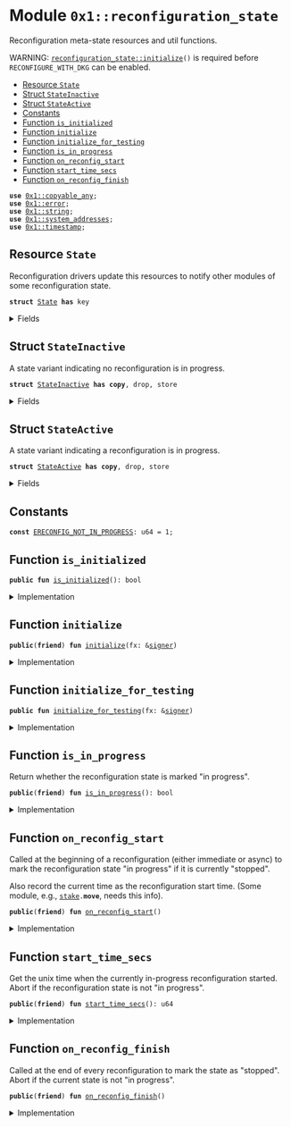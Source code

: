 
<a id="0x1_reconfiguration_state"></a>

# Module `0x1::reconfiguration_state`

Reconfiguration meta-state resources and util functions.

WARNING: <code><a href="reconfiguration_state.md#0x1_reconfiguration_state_initialize">reconfiguration_state::initialize</a>()</code> is required before <code>RECONFIGURE_WITH_DKG</code> can be enabled.


-  [Resource `State`](#0x1_reconfiguration_state_State)
-  [Struct `StateInactive`](#0x1_reconfiguration_state_StateInactive)
-  [Struct `StateActive`](#0x1_reconfiguration_state_StateActive)
-  [Constants](#@Constants_0)
-  [Function `is_initialized`](#0x1_reconfiguration_state_is_initialized)
-  [Function `initialize`](#0x1_reconfiguration_state_initialize)
-  [Function `initialize_for_testing`](#0x1_reconfiguration_state_initialize_for_testing)
-  [Function `is_in_progress`](#0x1_reconfiguration_state_is_in_progress)
-  [Function `on_reconfig_start`](#0x1_reconfiguration_state_on_reconfig_start)
-  [Function `start_time_secs`](#0x1_reconfiguration_state_start_time_secs)
-  [Function `on_reconfig_finish`](#0x1_reconfiguration_state_on_reconfig_finish)


<pre><code><b>use</b> <a href="../../aptos-stdlib/doc/copyable_any.md#0x1_copyable_any">0x1::copyable_any</a>;
<b>use</b> <a href="../../aptos-stdlib/../move-stdlib/doc/error.md#0x1_error">0x1::error</a>;
<b>use</b> <a href="../../aptos-stdlib/../move-stdlib/doc/string.md#0x1_string">0x1::string</a>;
<b>use</b> <a href="system_addresses.md#0x1_system_addresses">0x1::system_addresses</a>;
<b>use</b> <a href="timestamp.md#0x1_timestamp">0x1::timestamp</a>;
</code></pre>



<a id="0x1_reconfiguration_state_State"></a>

## Resource `State`

Reconfiguration drivers update this resources to notify other modules of some reconfiguration state.


<pre><code><b>struct</b> <a href="reconfiguration_state.md#0x1_reconfiguration_state_State">State</a> <b>has</b> key
</code></pre>



<details>
<summary>Fields</summary>


<dl>
<dt>
<code>variant: <a href="../../aptos-stdlib/doc/copyable_any.md#0x1_copyable_any_Any">copyable_any::Any</a></code>
</dt>
<dd>
 The state variant packed as an <code>Any</code>.
 Currently the variant type is one of the following.
 - <code>ReconfigStateInactive</code>
 - <code>ReconfigStateActive</code>
</dd>
</dl>


</details>

<a id="0x1_reconfiguration_state_StateInactive"></a>

## Struct `StateInactive`

A state variant indicating no reconfiguration is in progress.


<pre><code><b>struct</b> <a href="reconfiguration_state.md#0x1_reconfiguration_state_StateInactive">StateInactive</a> <b>has</b> <b>copy</b>, drop, store
</code></pre>



<details>
<summary>Fields</summary>


<dl>
<dt>
<code>dummy_field: bool</code>
</dt>
<dd>

</dd>
</dl>


</details>

<a id="0x1_reconfiguration_state_StateActive"></a>

## Struct `StateActive`

A state variant indicating a reconfiguration is in progress.


<pre><code><b>struct</b> <a href="reconfiguration_state.md#0x1_reconfiguration_state_StateActive">StateActive</a> <b>has</b> <b>copy</b>, drop, store
</code></pre>



<details>
<summary>Fields</summary>


<dl>
<dt>
<code>start_time_secs: u64</code>
</dt>
<dd>

</dd>
</dl>


</details>

<a id="@Constants_0"></a>

## Constants


<a id="0x1_reconfiguration_state_ERECONFIG_NOT_IN_PROGRESS"></a>



<pre><code><b>const</b> <a href="reconfiguration_state.md#0x1_reconfiguration_state_ERECONFIG_NOT_IN_PROGRESS">ERECONFIG_NOT_IN_PROGRESS</a>: u64 = 1;
</code></pre>



<a id="0x1_reconfiguration_state_is_initialized"></a>

## Function `is_initialized`



<pre><code><b>public</b> <b>fun</b> <a href="reconfiguration_state.md#0x1_reconfiguration_state_is_initialized">is_initialized</a>(): bool
</code></pre>



<details>
<summary>Implementation</summary>


<pre><code><b>public</b> <b>fun</b> <a href="reconfiguration_state.md#0x1_reconfiguration_state_is_initialized">is_initialized</a>(): bool {
    <b>exists</b>&lt;<a href="reconfiguration_state.md#0x1_reconfiguration_state_State">State</a>&gt;(@aptos_framework)
}
</code></pre>



</details>

<a id="0x1_reconfiguration_state_initialize"></a>

## Function `initialize`



<pre><code><b>public</b>(<b>friend</b>) <b>fun</b> <a href="reconfiguration_state.md#0x1_reconfiguration_state_initialize">initialize</a>(fx: &<a href="../../aptos-stdlib/../move-stdlib/doc/signer.md#0x1_signer">signer</a>)
</code></pre>



<details>
<summary>Implementation</summary>


<pre><code><b>public</b>(<b>friend</b>) <b>fun</b> <a href="reconfiguration_state.md#0x1_reconfiguration_state_initialize">initialize</a>(fx: &<a href="../../aptos-stdlib/../move-stdlib/doc/signer.md#0x1_signer">signer</a>) {
    <a href="system_addresses.md#0x1_system_addresses_assert_aptos_framework">system_addresses::assert_aptos_framework</a>(fx);
    <b>if</b> (!<b>exists</b>&lt;<a href="reconfiguration_state.md#0x1_reconfiguration_state_State">State</a>&gt;(@aptos_framework)) {
        <b>move_to</b>(fx, <a href="reconfiguration_state.md#0x1_reconfiguration_state_State">State</a> {
            variant: <a href="../../aptos-stdlib/doc/copyable_any.md#0x1_copyable_any_pack">copyable_any::pack</a>(<a href="reconfiguration_state.md#0x1_reconfiguration_state_StateInactive">StateInactive</a> {})
        })
    }
}
</code></pre>



</details>

<a id="0x1_reconfiguration_state_initialize_for_testing"></a>

## Function `initialize_for_testing`



<pre><code><b>public</b> <b>fun</b> <a href="reconfiguration_state.md#0x1_reconfiguration_state_initialize_for_testing">initialize_for_testing</a>(fx: &<a href="../../aptos-stdlib/../move-stdlib/doc/signer.md#0x1_signer">signer</a>)
</code></pre>



<details>
<summary>Implementation</summary>


<pre><code><b>public</b> <b>fun</b> <a href="reconfiguration_state.md#0x1_reconfiguration_state_initialize_for_testing">initialize_for_testing</a>(fx: &<a href="../../aptos-stdlib/../move-stdlib/doc/signer.md#0x1_signer">signer</a>) {
    <a href="reconfiguration_state.md#0x1_reconfiguration_state_initialize">initialize</a>(fx)
}
</code></pre>



</details>

<a id="0x1_reconfiguration_state_is_in_progress"></a>

## Function `is_in_progress`

Return whether the reconfiguration state is marked "in progress".


<pre><code><b>public</b>(<b>friend</b>) <b>fun</b> <a href="reconfiguration_state.md#0x1_reconfiguration_state_is_in_progress">is_in_progress</a>(): bool
</code></pre>



<details>
<summary>Implementation</summary>


<pre><code><b>public</b>(<b>friend</b>) <b>fun</b> <a href="reconfiguration_state.md#0x1_reconfiguration_state_is_in_progress">is_in_progress</a>(): bool <b>acquires</b> <a href="reconfiguration_state.md#0x1_reconfiguration_state_State">State</a> {
    <b>if</b> (!<b>exists</b>&lt;<a href="reconfiguration_state.md#0x1_reconfiguration_state_State">State</a>&gt;(@aptos_framework)) {
        <b>return</b> <b>false</b>
    };

    <b>let</b> state = <b>borrow_global</b>&lt;<a href="reconfiguration_state.md#0x1_reconfiguration_state_State">State</a>&gt;(@aptos_framework);
    <b>let</b> variant_type_name = *<a href="../../aptos-stdlib/../move-stdlib/doc/string.md#0x1_string_bytes">string::bytes</a>(<a href="../../aptos-stdlib/doc/copyable_any.md#0x1_copyable_any_type_name">copyable_any::type_name</a>(&state.variant));
    variant_type_name == b"<a href="reconfiguration_state.md#0x1_reconfiguration_state_StateActive">0x1::reconfiguration_state::StateActive</a>"
}
</code></pre>



</details>

<a id="0x1_reconfiguration_state_on_reconfig_start"></a>

## Function `on_reconfig_start`

Called at the beginning of a reconfiguration (either immediate or async)
to mark the reconfiguration state "in progress" if it is currently "stopped".

Also record the current time as the reconfiguration start time. (Some module, e.g., <code><a href="stake.md#0x1_stake">stake</a>.<b>move</b></code>, needs this info).


<pre><code><b>public</b>(<b>friend</b>) <b>fun</b> <a href="reconfiguration_state.md#0x1_reconfiguration_state_on_reconfig_start">on_reconfig_start</a>()
</code></pre>



<details>
<summary>Implementation</summary>


<pre><code><b>public</b>(<b>friend</b>) <b>fun</b> <a href="reconfiguration_state.md#0x1_reconfiguration_state_on_reconfig_start">on_reconfig_start</a>() <b>acquires</b> <a href="reconfiguration_state.md#0x1_reconfiguration_state_State">State</a> {
    <b>if</b> (<b>exists</b>&lt;<a href="reconfiguration_state.md#0x1_reconfiguration_state_State">State</a>&gt;(@aptos_framework)) {
        <b>let</b> state = <b>borrow_global_mut</b>&lt;<a href="reconfiguration_state.md#0x1_reconfiguration_state_State">State</a>&gt;(@aptos_framework);
        <b>let</b> variant_type_name = *<a href="../../aptos-stdlib/../move-stdlib/doc/string.md#0x1_string_bytes">string::bytes</a>(<a href="../../aptos-stdlib/doc/copyable_any.md#0x1_copyable_any_type_name">copyable_any::type_name</a>(&state.variant));
        <b>if</b> (variant_type_name == b"<a href="reconfiguration_state.md#0x1_reconfiguration_state_StateInactive">0x1::reconfiguration_state::StateInactive</a>") {
            state.variant = <a href="../../aptos-stdlib/doc/copyable_any.md#0x1_copyable_any_pack">copyable_any::pack</a>(<a href="reconfiguration_state.md#0x1_reconfiguration_state_StateActive">StateActive</a> {
                start_time_secs: <a href="timestamp.md#0x1_timestamp_now_seconds">timestamp::now_seconds</a>()
            });
        }
    };
}
</code></pre>



</details>

<a id="0x1_reconfiguration_state_start_time_secs"></a>

## Function `start_time_secs`

Get the unix time when the currently in-progress reconfiguration started.
Abort if the reconfiguration state is not "in progress".


<pre><code><b>public</b>(<b>friend</b>) <b>fun</b> <a href="reconfiguration_state.md#0x1_reconfiguration_state_start_time_secs">start_time_secs</a>(): u64
</code></pre>



<details>
<summary>Implementation</summary>


<pre><code><b>public</b>(<b>friend</b>) <b>fun</b> <a href="reconfiguration_state.md#0x1_reconfiguration_state_start_time_secs">start_time_secs</a>(): u64 <b>acquires</b> <a href="reconfiguration_state.md#0x1_reconfiguration_state_State">State</a> {
    <b>let</b> state = <b>borrow_global</b>&lt;<a href="reconfiguration_state.md#0x1_reconfiguration_state_State">State</a>&gt;(@aptos_framework);
    <b>let</b> variant_type_name = *<a href="../../aptos-stdlib/../move-stdlib/doc/string.md#0x1_string_bytes">string::bytes</a>(<a href="../../aptos-stdlib/doc/copyable_any.md#0x1_copyable_any_type_name">copyable_any::type_name</a>(&state.variant));
    <b>if</b> (variant_type_name == b"<a href="reconfiguration_state.md#0x1_reconfiguration_state_StateActive">0x1::reconfiguration_state::StateActive</a>") {
        <b>let</b> active = <a href="../../aptos-stdlib/doc/copyable_any.md#0x1_copyable_any_unpack">copyable_any::unpack</a>&lt;<a href="reconfiguration_state.md#0x1_reconfiguration_state_StateActive">StateActive</a>&gt;(state.variant);
        active.start_time_secs
    } <b>else</b> {
        <b>abort</b>(<a href="../../aptos-stdlib/../move-stdlib/doc/error.md#0x1_error_invalid_state">error::invalid_state</a>(<a href="reconfiguration_state.md#0x1_reconfiguration_state_ERECONFIG_NOT_IN_PROGRESS">ERECONFIG_NOT_IN_PROGRESS</a>))
    }
}
</code></pre>



</details>

<a id="0x1_reconfiguration_state_on_reconfig_finish"></a>

## Function `on_reconfig_finish`

Called at the end of every reconfiguration to mark the state as "stopped".
Abort if the current state is not "in progress".


<pre><code><b>public</b>(<b>friend</b>) <b>fun</b> <a href="reconfiguration_state.md#0x1_reconfiguration_state_on_reconfig_finish">on_reconfig_finish</a>()
</code></pre>



<details>
<summary>Implementation</summary>


<pre><code><b>public</b>(<b>friend</b>) <b>fun</b> <a href="reconfiguration_state.md#0x1_reconfiguration_state_on_reconfig_finish">on_reconfig_finish</a>() <b>acquires</b> <a href="reconfiguration_state.md#0x1_reconfiguration_state_State">State</a> {
    <b>if</b> (<b>exists</b>&lt;<a href="reconfiguration_state.md#0x1_reconfiguration_state_State">State</a>&gt;(@aptos_framework)) {
        <b>let</b> state = <b>borrow_global_mut</b>&lt;<a href="reconfiguration_state.md#0x1_reconfiguration_state_State">State</a>&gt;(@aptos_framework);
        <b>let</b> variant_type_name = *<a href="../../aptos-stdlib/../move-stdlib/doc/string.md#0x1_string_bytes">string::bytes</a>(<a href="../../aptos-stdlib/doc/copyable_any.md#0x1_copyable_any_type_name">copyable_any::type_name</a>(&state.variant));
        <b>if</b> (variant_type_name == b"<a href="reconfiguration_state.md#0x1_reconfiguration_state_StateActive">0x1::reconfiguration_state::StateActive</a>") {
            state.variant = <a href="../../aptos-stdlib/doc/copyable_any.md#0x1_copyable_any_pack">copyable_any::pack</a>(<a href="reconfiguration_state.md#0x1_reconfiguration_state_StateInactive">StateInactive</a> {});
        } <b>else</b> {
            <b>abort</b>(<a href="../../aptos-stdlib/../move-stdlib/doc/error.md#0x1_error_invalid_state">error::invalid_state</a>(<a href="reconfiguration_state.md#0x1_reconfiguration_state_ERECONFIG_NOT_IN_PROGRESS">ERECONFIG_NOT_IN_PROGRESS</a>))
        }
    }
}
</code></pre>



</details>


[move-book]: https://aptos.dev/move/book/SUMMARY
